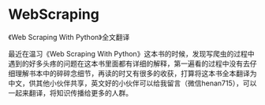 # WebScraping
《Web Scraping With Python》全文翻译

最近在温习《Web Scraping With Python》这本书的时候，发现写爬虫的过程中遇到的好多头疼的问题在这本书里面都有详细的解释，第一遍看的过程中没有去仔细理解书本中的碎碎念细节，再读的时又有很多的收获，打算将这本书全本翻译为中文，供其他小伙伴共享，英文好的小伙伴可以给我留言（微信henan715），可以一起来翻译，将知识传播给更多的人群。

